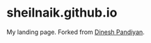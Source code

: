 # sheilnaik.github.io
My landing page. Forked from [Dinesh Pandiyan](http://www.github.com/flexdinesh/dev-landing-page).
